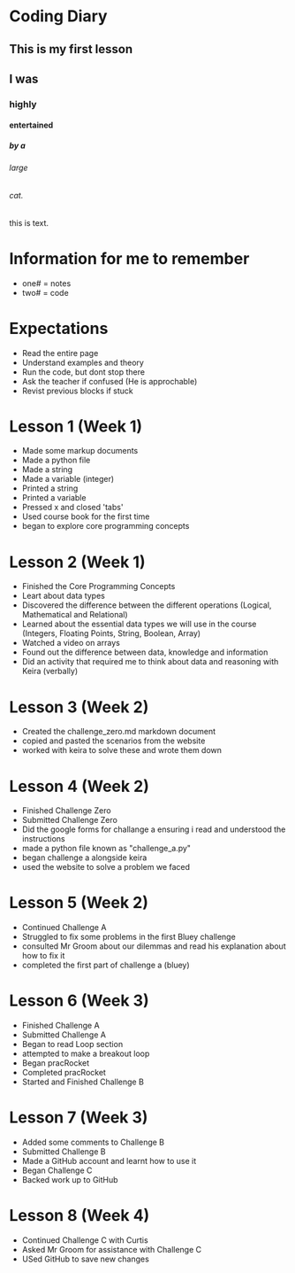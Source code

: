 # Coding Diary

## This is my first lesson

## I was 

### highly 

#### entertained 

##### by a 

###### large 

###### cat.

this is text.
# Information for me to remember
- one# = notes
- two# = code
# Expectations
- Read the entire page
- Understand examples and theory
- Run the code, but dont stop there
- Ask the teacher if confused (He is approchable)
- Revist previous blocks if stuck
# Lesson 1 (Week 1)
- Made some markup documents
- Made a python file
- Made a string
- Made a variable (integer)
- Printed a string
- Printed a variable
- Pressed x and closed 'tabs'
- Used course book for the first time
- began to explore core programming concepts
# Lesson 2 (Week 1)
- Finished the Core Programming Concepts
- Leart about data types
- Discovered the difference between the different operations (Logical, Mathematical and Relational)
- Learned about the essential data types we will use in the course (Integers, Floating Points, String, Boolean, Array)
- Watched a video on arrays
- Found out the difference between data, knowledge and information
- Did an activity that required me to think about data and reasoning with Keira (verbally)
# Lesson 3 (Week 2)
- Created the challenge_zero.md markdown document
- copied and pasted the scenarios from the website
- worked with keira to solve these and wrote them down
# Lesson 4 (Week 2)
- Finished Challenge Zero 
- Submitted Challenge Zero
- Did the google forms for challange a ensuring i read and understood the instructions
- made a python file known as "challenge_a.py"
- began challenge a alongside keira
- used the website to solve a problem we faced
# Lesson 5 (Week 2)
- Continued Challenge A
- Struggled to fix some problems in the first Bluey challenge
- consulted Mr Groom about our dilemmas and read his explanation about how to fix it
- completed the first part of challenge a (bluey)
# Lesson 6 (Week 3)
- Finished Challenge A
- Submitted Challenge A
- Began to read Loop section
- attempted to make a breakout loop
- Began pracRocket
- Completed pracRocket
- Started and Finished Challenge B
# Lesson 7 (Week 3)
- Added some comments to Challenge B
- Submitted Challenge B
- Made a GitHub account and learnt how to use it
- Began Challenge C
- Backed work up to GitHub
# Lesson 8 (Week 4)
- Continued Challenge C with Curtis
- Asked Mr Groom for assistance with Challenge C
- USed GitHub to save new changes

